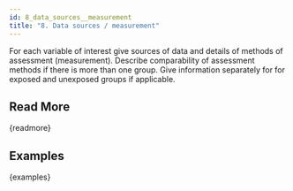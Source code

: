 ```yaml
---
id: 8_data_sources__measurement
title: "8. Data sources / measurement"
---
```

For each variable of interest give sources of data and details of methods of assessment (measurement). Describe comparability of assessment methods if there is more than one group. Give information separately for for exposed and unexposed groups if applicable.

## Read More

{readmore}

## Examples

{examples}